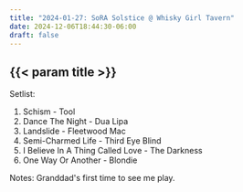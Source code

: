 ```yaml
---
title: "2024-01-27: SoRA Solstice @ Whisky Girl Tavern"
date: 2024-12-06T18:44:30-06:00
draft: false
---
```


## {{< param title >}}

Setlist:
1. Schism - Tool
2. Dance The Night - Dua Lipa
3. Landslide - Fleetwood Mac
4. Semi-Charmed Life - Third Eye Blind
5. I Believe In A Thing Called Love - The Darkness
6. One Way Or Another - Blondie

Notes:
  Granddad's first time to see me play.